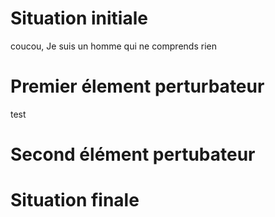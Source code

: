 # Situation initiale
coucou,
Je suis un homme qui ne comprends rien
# Premier élement perturbateur
test
# Second élément pertubateur

# Situation finale
